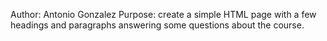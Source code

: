 Author: Antonio Gonzalez
Purpose: create a simple HTML page with a few headings and paragraphs answering some questions about the course.